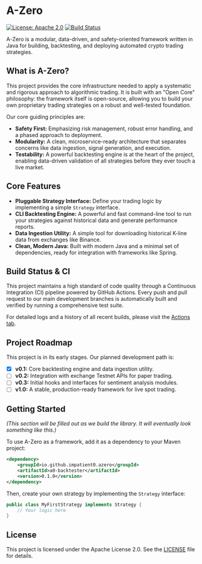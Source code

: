 # A-Zero

[![License: Apache 2.0](https://img.shields.io/badge/License-Apache%202.0-blue.svg)](https://opensource.org/licenses/Apache-2.0)
[![Build Status](https://github.com/impatient0/a-zero/actions/workflows/build.yml/badge.svg?branch=main&event=push)](https://github.com/impatient0/a-zero/actions)

A-Zero is a modular, data-driven, and safety-oriented framework written in Java for building, backtesting, and deploying automated crypto trading strategies.

## What is A-Zero?

This project provides the core infrastructure needed to apply a systematic and rigorous approach to algorithmic trading. It is built with an "Open Core" philosophy: the framework itself is open-source, allowing you to build your own proprietary trading strategies on a robust and well-tested foundation.

Our core guiding principles are:
*   **Safety First:** Emphasizing risk management, robust error handling, and a phased approach to deployment.
*   **Modularity:** A clean, microservice-ready architecture that separates concerns like data ingestion, signal generation, and execution.
*   **Testability:** A powerful backtesting engine is at the heart of the project, enabling data-driven validation of all strategies before they ever touch a live market.

## Core Features

*   **Pluggable Strategy Interface:** Define your trading logic by implementing a simple `Strategy` interface.
*   **CLI Backtesting Engine:** A powerful and fast command-line tool to run your strategies against historical data and generate performance reports.
*   **Data Ingestion Utility:** A simple tool for downloading historical K-line data from exchanges like Binance.
*   **Clean, Modern Java:** Built with modern Java and a minimal set of dependencies, ready for integration with frameworks like Spring.

## Build Status & CI

This project maintains a high standard of code quality through a Continuous Integration (CI) pipeline powered by GitHub Actions. Every push and pull request to our main development branches is automatically built and verified by running a comprehensive test suite.

For detailed logs and a history of all recent builds, please visit the [Actions tab](https://github.com/impatient0/a-zero/actions).

## Project Roadmap

This project is in its early stages. Our planned development path is:

*   [x] **v0.1:** Core backtesting engine and data ingestion utility.
*   [ ] **v0.2:** Integration with exchange Testnet APIs for paper trading.
*   [ ] **v0.3:** Initial hooks and interfaces for sentiment analysis modules.
*   [ ] **v1.0:** A stable, production-ready framework for live spot trading.

## Getting Started

*(This section will be filled out as we build the library. It will eventually look something like this.)*

To use A-Zero as a framework, add it as a dependency to your Maven project:

```xml
<dependency>
    <groupId>io.github.impatient0.azero</groupId>
    <artifactId>a0-backtester</artifactId>
    <version>0.1.0</version>
</dependency>
```

Then, create your own strategy by implementing the `Strategy` interface:

```java
public class MyFirstStrategy implements Strategy {
    // Your logic here
}
```

## License

This project is licensed under the Apache License 2.0. See the [LICENSE](LICENSE) file for details.